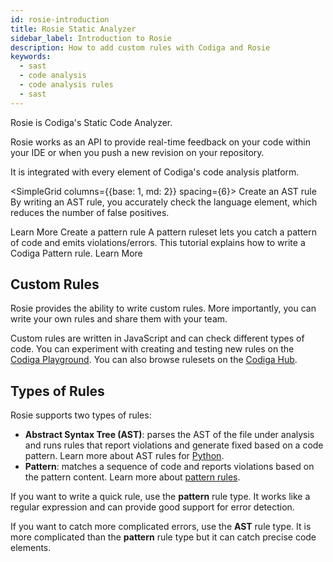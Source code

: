 ```yaml
---
id: rosie-introduction
title: Rosie Static Analyzer
sidebar_label: Introduction to Rosie
description: How to add custom rules with Codiga and Rosie
keywords:
  - sast
  - code analysis
  - code analysis rules
  - sast
---
```


Rosie is Codiga's Static Code Analyzer.

Rosie works as an API to provide real-time feedback on your code within your IDE or when you push a new revision on your repository.

It is integrated with every element of Codiga's code analysis platform.

<SimpleGrid columns={{base: 1, md: 2}} spacing={6}>
<Card>
<Heading size="md" m={0}>Create an AST rule</Heading>
<Text fontSize="sm" m={0} lineHeight="tall" flexGrow={2}>
By writing an AST rule, you accurately check the language element, which reduces the number of false positives.
</Text>

<DocLink size="sm" variant="primary" href="/docs/rosie/tutorials/analysis-rule-tutorial-python-ast">Learn More</DocLink>
</Card>
<Card>
<Heading size="md" m={0}>Create a pattern rule</Heading>
<Text fontSize="sm" m={0} lineHeight="tall" flexGrow={2}>
A pattern ruleset lets you catch a pattern of code and emits violations/errors. This tutorial explains how to write a Codiga Pattern rule.
</Text>
<DocLink size="sm" variant="primary" href="/docs/rosie/tutorials/analysis-rule-tutorial-pattern">
Learn More
</DocLink>
</Card>
</SimpleGrid>

## Custom Rules

Rosie provides the ability to write custom rules. More importantly, you can write your own rules and share them with your team.

Custom rules are written in JavaScript and can check different types of code. You can experiment with creating and testing new rules on the [Codiga Playground](https://app.codiga.io/hub/playground). You can also browse rulesets on the [Codiga Hub](https://app.codiga.io/hub/rulesets).

## Types of Rules

Rosie supports two types of rules:

- **Abstract Syntax Tree (AST)**: parses the AST of the file under analysis and runs rules that report violations and generate fixed based on a code pattern. Learn more about AST rules for [Python](/docs/rosie/python/rosie-python-ast).
- **Pattern**: matches a sequence of code and reports violations based on the pattern content. Learn more about [pattern rules](/docs/rosie/rosie-pattern).

If you want to write a quick rule, use the **pattern** rule type. It works like a regular expression and can provide good support for error detection.

If you want to catch more complicated errors, use the **AST** rule type. It is more complicated than the **pattern** rule type but it can catch precise code elements.
